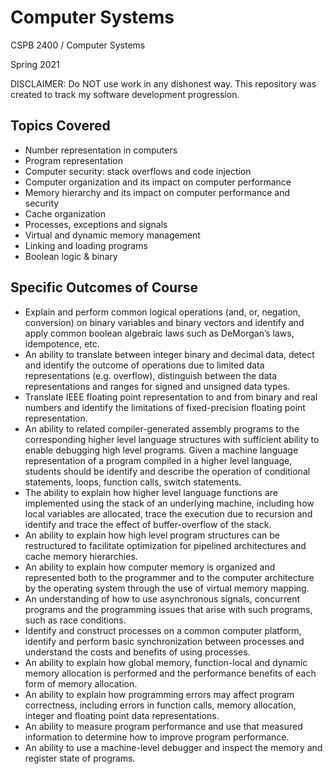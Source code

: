 # Computer Systems

CSPB 2400 / Computer Systems

Spring 2021

DISCLAIMER: Do NOT use work in any dishonest way. This repository was created to track my software development progression. 

## Topics Covered

- Number representation in computers
- Program representation
- Computer security: stack overflows and code injection
- Computer organization and its impact on computer performance
- Memory hierarchy and its impact on computer performance and security
- Cache organization
- Processes, exceptions and signals
- Virtual and dynamic memory management
- Linking and loading programs
- Boolean logic & binary

## Specific Outcomes of Course

- Explain and perform common logical operations (and, or, negation, conversion) on binary variables and binary vectors and identify and apply common boolean algebraic laws such as DeMorgan’s laws, idempotence, etc.
- An ability to translate between integer binary and decimal data, detect and identify the outcome of operations due to limited data representations (e.g. overflow), distinguish between the data representations and ranges for signed and unsigned data types.
- Translate IEEE floating point representation to and from binary and real numbers and identify the limitations of fixed-precision floating point representation.
- An ability to related compiler-generated assembly programs to the corresponding higher level language structures with sufficient ability to enable debugging high level programs. Given a machine language representation of a program compiled in a higher level language, students should be identify and describe the operation of conditional statements, loops, function calls, switch statements.
- The ability to explain how higher level language functions are implemented using the stack of an underlying machine, including how local variables are allocated, trace the execution due to recursion and identify and trace the effect of buffer-overflow of the stack.
- An ability to explain how high level program structures can be restructured to facilitate optimization for pipelined architectures and cache memory hierarchies.
- An ability to explain how computer memory is organized and represented both to the programmer and to the computer architecture by the operating system through the use of virtual memory mapping.
- An understanding of how to use asynchronous signals, concurrent programs and the programming issues that arise with such programs, such as race conditions.
- Identify and construct processes on a common computer platform, identify and perform basic synchronization between processes and understand the costs and benefits of using processes.
- An ability to explain how global memory, function-local and dynamic memory allocation is performed and the performance benefits of each form of memory allocation.
- An ability to explain how programming errors may affect program correctness, including errors in function calls, memory allocation, integer and floating point data representations.
- An ability to measure program performance and use that measured information to determine how to improve program performance.
- An ability to use a machine-level debugger and inspect the memory and register state of programs.
